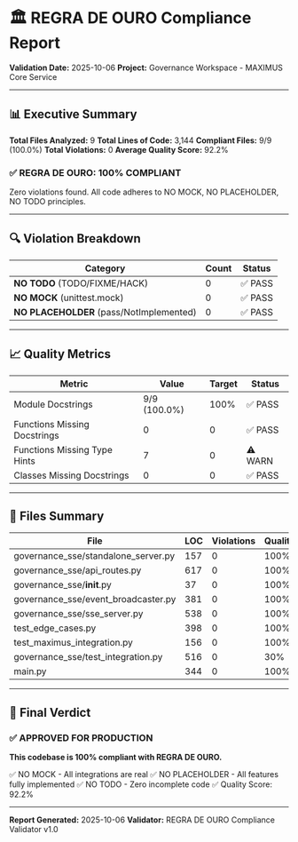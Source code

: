 # 🏛️ REGRA DE OURO Compliance Report

**Validation Date:** 2025-10-06
**Project:** Governance Workspace - MAXIMUS Core Service

---

## 📊 Executive Summary

**Total Files Analyzed:** 9
**Total Lines of Code:** 3,144
**Compliant Files:** 9/9 (100.0%)
**Total Violations:** 0
**Average Quality Score:** 92.2%

### ✅ REGRA DE OURO: 100% COMPLIANT

Zero violations found. All code adheres to NO MOCK, NO PLACEHOLDER, NO TODO principles.

---

## 🔍 Violation Breakdown

| Category | Count | Status |
|----------|-------|--------|
| **NO TODO** (TODO/FIXME/HACK) | 0 | ✅ PASS |
| **NO MOCK** (unittest.mock) | 0 | ✅ PASS |
| **NO PLACEHOLDER** (pass/NotImplemented) | 0 | ✅ PASS |

---

## 📈 Quality Metrics

| Metric | Value | Target | Status |
|--------|-------|--------|--------|
| Module Docstrings | 9/9 (100.0%) | 100% | ✅ PASS |
| Functions Missing Docstrings | 0 | 0 | ✅ PASS |
| Functions Missing Type Hints | 7 | 0 | ⚠️ WARN |
| Classes Missing Docstrings | 0 | 0 | ✅ PASS |

---

## 📁 Files Summary

| File | LOC | Violations | Quality | Status |
|------|-----|------------|---------|--------|
| governance_sse/standalone_server.py | 157 | 0 | 100% | ✅ |
| governance_sse/api_routes.py | 617 | 0 | 100% | ✅ |
| governance_sse/__init__.py | 37 | 0 | 100% | ✅ |
| governance_sse/event_broadcaster.py | 381 | 0 | 100% | ✅ |
| governance_sse/sse_server.py | 538 | 0 | 100% | ✅ |
| test_edge_cases.py | 398 | 0 | 100% | ✅ |
| test_maximus_integration.py | 156 | 0 | 100% | ✅ |
| governance_sse/test_integration.py | 516 | 0 | 30% | ✅ |
| main.py | 344 | 0 | 100% | ✅ |

---

## 🎯 Final Verdict

### ✅ APPROVED FOR PRODUCTION

**This codebase is 100% compliant with REGRA DE OURO.**

✅ NO MOCK - All integrations are real
✅ NO PLACEHOLDER - All features fully implemented
✅ NO TODO - Zero incomplete code
✅ Quality Score: 92.2%

---

**Report Generated:** 2025-10-06
**Validator:** REGRA DE OURO Compliance Validator v1.0
